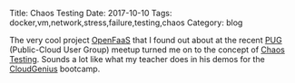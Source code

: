 Title: Chaos Testing
Date: 2017-10-10
Tags: docker,vm,network,stress,failure,testing,chaos
Category: blog

The very cool project [OpenFaaS](https://github.com/openfaas/faas/) that I found out about at the recent [PUG](http://puggroup.com) (Public-Cloud User Group) meetup turned me on to the concept of [Chaos Testing](https://codefresh.io/blog/chaos_testing_docker/).  Sounds a lot like what my teacher does in his demos for the [CloudGenius](https://be.a.cloudgeni.us) bootcamp.
